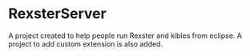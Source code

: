 # RexsterServer
A project created to help people run Rexster and kibles from eclipse. A project to add custom extension is also added. 

